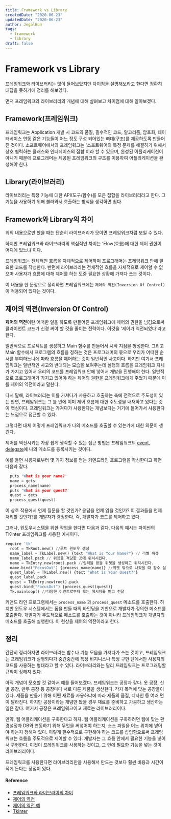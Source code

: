 ```yaml
---
title: Framework vs Library
createdDate: "2020-06-23"
updatedDate: "2020-06-23"
author: JegalEun
tags:
  - framework
  - library
draft: false
---
```


# Framework vs Library

프레임워크와 라이브러리는 많이 들어보았지만 차이점을 설명해보라고 한다면 정확히 대답을 못하기에 정리를 해보았다.

먼저 프레임워크와 라이브러리의 개념에 대해 살펴보고 차이점에 대해 알아보겠다.

## Framework(프레임워크)
프레임워크는 Application 개발 시 코드의 품질, 필수적인 코드, 알고리즘, 암호화, 데이터베이스 연동 같은 기능들이 어느 정도 구성 되어있는 뼈대(구조)를 제공하도록 만들어진 것이다.
소프트웨어에서의 프레임워크는 '소프트웨어의 특정 문제를 해결하기 위해서 상호 협력하는 클래스와 인터페이스의 집합'이라 할 수 있으며, 완성된 어플리케이션이 아니기 때문에 프로그래머는 제공된 프레임워크의 구조를 이용하여 어플리케이션을 완성해야 한다.

## Library(라이브러리)
라이브러리는 특정 기능에 대한 API(도구/함수)를 모은 집합을 라이브러리라고 한다.
그 기능을 사용하기 위해 불러와서 호출하는 방식을 생각하면 쉽다.

## Framework와 Library의 차이
위의 내용으로만 봤을 때는 단순히 라이브러리가 모이면 프레임워크처럼 보일 수 있다.

하지만 프레임워크와 라이브러리의 핵심적인 차이는 'Flow(흐름)에 대한 제어 권한이 어디에 있느냐'이다.

프레임워크는 전체적인 흐름을 자체적으로 제어하며 프로그래머는 프레임워크 안에 필요한 코드를 작성한다. 반면에 라이브러리는 전체적인 흐름을 자체적으로 제어할 수 없으며 사용자가 흐름에 대해 제어를 하는 도중 필요한 상황에 가져다 쓰는 것이다.

이 내용을 한 문장으로 정리하면 프레임워크에는 `제어의 역전(Inversion Of Control)`이 적용되어 있다는 것이다.

## 제어의 역전(Inversion Of Control)

**제어의 역전**이란 어떠한 일을 하도록 만들어진 프레임워크에 제어의 권한을 넘김으로써 클라이언트 코드가 신경 써야 할 것을 줄이는 전략이다. 이것을 '제어가 역전되었다'라고 한다.

일반적으로 프로젝트를 생성하고 Main 함수를 만들어서 시작 지점을 형성한다. 그리고 Main 함수에서 프로그램의 흐름을 정하는 것은 프로그래머의 몫으로 우리가 어떠한 순서를 부여하느냐에 따라 흐름을 제어하는 것이 일반적인 사고이다.
하지만 여기서 프레임워크는 일반적인 사고와 반대되는 모습을 보여주는데 실행의 흐름을 프레임워크 자체가 가지고 있어서 우리의 코드를 프레임워크 안에 넣어서 개발을 진행해야 한다.
일반적으로 프로그래머가 가지고 있어야 하는 제어의 권한을 프레임워크에게 주었기 때문에 이를 제어의 역전이라고 말한다.

다시 말해, 라이브러리는 이를 가져다가 사용하고 호출하는 측에 전적으로 주도성이 있는 반면, 프레임워크는 그 틀 안에 이미 제어 흐름에 대한 주도성을 내재하고 있다는 것이 핵심이다.
프레임워크는 가져다가 사용한다는 개념보다는 거기에 들어가서 사용한다는 느낌으로 접근할 수 있다.

그렇다면 대체 어떻게 프레임워크가 나의 메소드를 호출할 수 있는가에 대한 의문이 생긴다.

제어를 역전시키는 가장 쉽게 생각할 수 있는 접근 방법은 프레임워크의 [event, delegate](https://blog.hexabrain.net/151)에 나의 메소드를 등록시키는 것이다.
<!--
event는 '특정 사건이 벌어지면 알리는 메시지'라고 할 수 있다. delegate를 사용하여 event처리를 한다.
delegate는 한마디로 말해서 대리자라고 말할 수 있다. event가 발생하면 delegate를 이용해서 발생한 event처리에 대한 메소드를 호출한다.
-->

예를 들면 사용자로부터 몇 가지 정보를 얻는 커멘드라인 프로그램을 작성한다고 하면 다음과 같다.

~~~ c
  puts 'What is your name?'
  name = gets
  process_name(name)
  puts 'What is your quest?'
  quest = gets
  process_quest(quest)
~~~

이 상호 작용에서 언제 질문을 할 것인가? 응답을 언제 읽을 것인가? 이 결과들을 언제 처리할 것인가?를 개발자가 결정한다. 즉, 개발자가 코드를 제어하고 있다.

그러나, 윈도우시스템을 위한 작업을 한다면 다음과 같다. 다음의 예시는 파이썬의 TKinter 프레임워크를 사용한 예시이다.
~~~ py
require 'tk'
  root = TkRoot.new() //루트 윈도우 생성
  name_label = TkLabel.new() {text "What is Your Name?"} // 라벨 위젯
  name_label.pack // 위젯을 적당한 곳에 위치시킨다.
  name = TkEntry.new(root).pack //입력을 받을 위젯을 생성하고 위치시킨다.
  name.bind("FocusOut") {process_name(name)} //위젯 밖으로 나갔을 때 함수 실행
  quest_label = TkLabel.new() {text "What is Your Quest?"}
  quest_label.pack
  quest = TkEntry.new(root).pack
  quest.bind("FocusOut") {process_quest(quest)}
  Tk.mainloop() //다양한 이벤트로부터 오는 메시지를 받고 전달
~~~

커맨드 라인 프로그램에서는 `process_name` 과 `process_quest` 메소드를 호출한다.
하지만 윈도우 시스템에서는 폼을 만들 때의 바인딩을 기반으로 개발자가 정의한 메소드를 호출한다. 개발자가 주도적으로 메소드를 호출하는 것이 아니라 프레임워크가 개발자의 메소드를 호출해 실행한다. 이 현상을 제어의 역전이라고 한다.

## 정리
간단히 정리하자면 라이브러리는 함수나 기능 모음을 가져다가 쓰는 것이고, 프레임워크는 프레임워크가 실행되다가 중간중간에 특정 비지니스나 특정 구현 단에서만 사용자의 코드를 사용하는 형태라고 할 수 있다.
라이브러리와는 달리 프레임워크는 프로그래밍할 규칙이 정해져 있다.

아직 개념이 모호할 것 같아서 예를 들어보겠다.
프레임워크는 공장과 같다. 옷 공장, 신발 공장, 만두 공장 등 공장마다 서로 다른 제품을 생산한다. 각자 목적에 맞는 공장들이 있다.
제품을 만들기 위해 어떤 재료를 사용하냐에 따라 제품의 품질, 디자인 등 여러 면이 달라진다. 하지만 공장이라는 개념만 봤을 경우 재료를 준비하고 가공하고 생산하는 일은 같다. 여기서 공장은 프레임워크이고 재료는 라이브러리이다.

만약, 웹 어플리케이션을 구축한다고 하자. 웹 어플리케이션을 구축하려면 웹에 맞는 환경설정과 DB와 연동하기 위해 무엇을 써넣어야 하는지, 소스 파일을 어느 위치에 넣어야 하는지 정해져 있다. 이렇게 필수적으로 구현해야 하는 코드를 삽입함으로써 프레임워크는 흐름을 주도적으로 제어할 수 있다. 개발자는 그 흐름 안에서 필요한 기능을 넣어서 구현한다.
이것이 프레임워크를 사용하는 것이고, 그 안에 필요한 기능을 넣는 것이 라이브러리이다.

프레임워크를 사용한다면 라이브러리만을 사용해서 만드는 것보다 훨씬 비용과 시간이 적게 든다는 장점이 있다.


#### Reference
- [프레임워크와 라이브러이의 차이](https://mangkyu.tistory.com/4)
- [제어의 역전](https://webclub.tistory.com/458)
- [제어의 역전 예](https://vandbt.tistory.com/43)
- [Tkinter](http://pythonstudy.xyz/python/article/120-Tkinter-소개)
